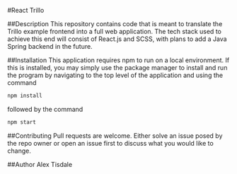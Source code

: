 #React Trillo

##Description
This repository contains code that is meant to translate the Trillo example frontend into a full web application. The 
tech stack used to achieve this end will consist of React.js and SCSS, with plans to add a Java Spring backend in the 
future.

##Installation
This application requires npm to run on a local environment. If this is installed, you may simply use the package 
manager to install and run the program by navigating to the top level of the application and using the command

```bash
npm install
```

followed by the command

```bash
npm start
```

##Contributing
Pull requests are welcome. Either solve an issue posed by the repo owner or open an issue first to discuss what you 
would like to change.

##Author
Alex Tisdale

